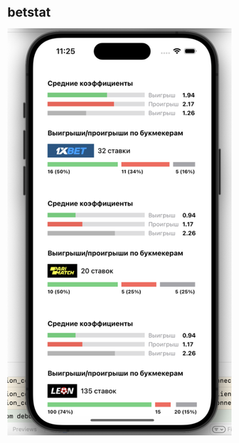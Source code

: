 # betstat
![](https://github.com/oceaniswater/betstat/blob/main/betstat/Screenshots/screenshot.png)
